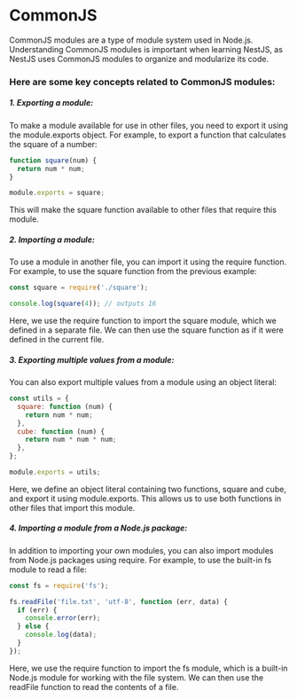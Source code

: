 # CommonJS

CommonJS modules are a type of module system used in Node.js. Understanding CommonJS modules is important when learning NestJS, as NestJS uses CommonJS modules to organize and modularize its code.

### Here are some key concepts related to CommonJS modules:

##### 1. Exporting a module:

To make a module available for use in other files, you need to export it using the module.exports object. For example, to export a function that calculates the square of a number:

```javascript
function square(num) {
  return num * num;
}

module.exports = square;
```

This will make the square function available to other files that require this module.

##### 2. Importing a module:

To use a module in another file, you can import it using the require function. For example, to use the square function from the previous example:

```javascript
const square = require('./square');

console.log(square(4)); // outputs 16
```

Here, we use the require function to import the square module, which we defined in a separate file. We can then use the square function as if it were defined in the current file.

##### 3. Exporting multiple values from a module:

You can also export multiple values from a module using an object literal:

```javascript
const utils = {
  square: function (num) {
    return num * num;
  },
  cube: function (num) {
    return num * num * num;
  },
};

module.exports = utils;
```

Here, we define an object literal containing two functions, square and cube, and export it using module.exports. This allows us to use both functions in other files that import this module.

##### 4. Importing a module from a Node.js package:

In addition to importing your own modules, you can also import modules from Node.js packages using require. For example, to use the built-in fs module to read a file:

```javascript
const fs = require('fs');

fs.readFile('file.txt', 'utf-8', function (err, data) {
  if (err) {
    console.error(err);
  } else {
    console.log(data);
  }
});
```

Here, we use the require function to import the fs module, which is a built-in Node.js module for working with the file system. We can then use the readFile function to read the contents of a file.
